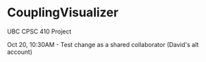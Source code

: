 CouplingVisualizer
==================

UBC CPSC 410 Project

Oct 20, 10:30AM - Test change as a shared collaborator (David's alt account)